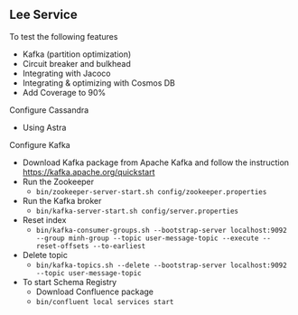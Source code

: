 Lee Service
---
To test the following features
- Kafka (partition optimization)
- Circuit breaker and bulkhead
- Integrating with Jacoco
- Integrating & optimizing with Cosmos DB
- Add Coverage to 90%

Configure Cassandra
- Using Astra

Configure Kafka
- Download Kafka package from Apache Kafka and follow the instruction https://kafka.apache.org/quickstart
- Run the Zookeeper 
  - ```bin/zookeeper-server-start.sh config/zookeeper.properties```
- Run the Kafka broker 
  - ```bin/kafka-server-start.sh config/server.properties```
- Reset index
  - ```bin/kafka-consumer-groups.sh --bootstrap-server localhost:9092 --group minh-group --topic user-message-topic --execute --reset-offsets --to-earliest```
- Delete topic
  - ```bin/kafka-topics.sh --delete --bootstrap-server localhost:9092 --topic user-message-topic```
- To start Schema Registry
  - Download Confluence package
  - ```bin/confluent local services start```